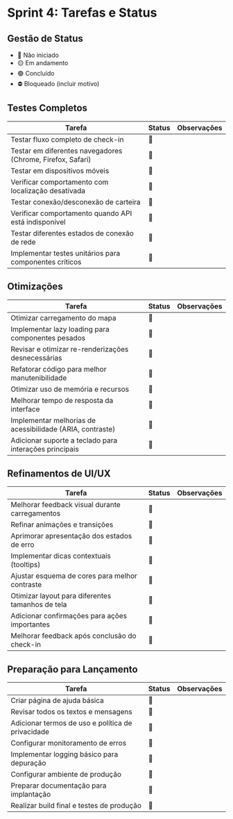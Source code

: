 # Sprint 4: Tarefas e Status

## Gestão de Status
- 🔴 Não iniciado
- 🟡 Em andamento
- 🟢 Concluído
- ⛔ Bloqueado (incluir motivo)

## Testes Completos

| Tarefa | Status | Observações |
|--------|--------|-------------|
| Testar fluxo completo de check-in | 🔴 | |
| Testar em diferentes navegadores (Chrome, Firefox, Safari) | 🔴 | |
| Testar em dispositivos móveis | 🔴 | |
| Verificar comportamento com localização desativada | 🔴 | |
| Testar conexão/desconexão de carteira | 🔴 | |
| Verificar comportamento quando API está indisponível | 🔴 | |
| Testar diferentes estados de conexão de rede | 🔴 | |
| Implementar testes unitários para componentes críticos | 🔴 | |

## Otimizações

| Tarefa | Status | Observações |
|--------|--------|-------------|
| Otimizar carregamento do mapa | 🔴 | |
| Implementar lazy loading para componentes pesados | 🔴 | |
| Revisar e otimizar re-renderizações desnecessárias | 🔴 | |
| Refatorar código para melhor manutenibilidade | 🔴 | |
| Otimizar uso de memória e recursos | 🔴 | |
| Melhorar tempo de resposta da interface | 🔴 | |
| Implementar melhorias de acessibilidade (ARIA, contraste) | 🔴 | |
| Adicionar suporte a teclado para interações principais | 🔴 | |

## Refinamentos de UI/UX

| Tarefa | Status | Observações |
|--------|--------|-------------|
| Melhorar feedback visual durante carregamentos | 🔴 | |
| Refinar animações e transições | 🔴 | |
| Aprimorar apresentação dos estados de erro | 🔴 | |
| Implementar dicas contextuais (tooltips) | 🔴 | |
| Ajustar esquema de cores para melhor contraste | 🔴 | |
| Otimizar layout para diferentes tamanhos de tela | 🔴 | |
| Adicionar confirmações para ações importantes | 🔴 | |
| Melhorar feedback após conclusão do check-in | 🔴 | |

## Preparação para Lançamento

| Tarefa | Status | Observações |
|--------|--------|-------------|
| Criar página de ajuda básica | 🔴 | |
| Revisar todos os textos e mensagens | 🔴 | |
| Adicionar termos de uso e política de privacidade | 🔴 | |
| Configurar monitoramento de erros | 🔴 | |
| Implementar logging básico para depuração | 🔴 | |
| Configurar ambiente de produção | 🔴 | |
| Preparar documentação para implantação | 🔴 | |
| Realizar build final e testes de produção | 🔴 | | 